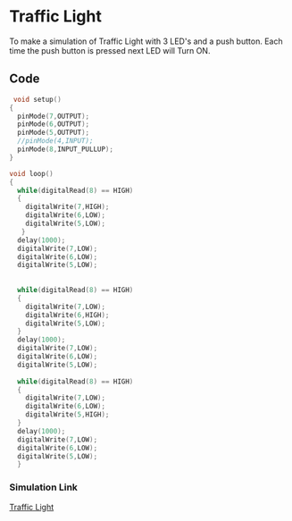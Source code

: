 # Traffic Light

To make a simulation of Traffic Light with 3 LED's and a push button.
Each time the push button is pressed next LED will Turn ON.

## Code
```cpp
 void setup()
{
  pinMode(7,OUTPUT);
  pinMode(6,OUTPUT);
  pinMode(5,OUTPUT);
  //pinMode(4,INPUT);
  pinMode(8,INPUT_PULLUP);
}

void loop()
{
  while(digitalRead(8) == HIGH)
  {
    digitalWrite(7,HIGH);
    digitalWrite(6,LOW);
    digitalWrite(5,LOW);
   }
  delay(1000);
  digitalWrite(7,LOW);
  digitalWrite(6,LOW);
  digitalWrite(5,LOW);
  
  
  while(digitalRead(8) == HIGH)
  {
    digitalWrite(7,LOW);
    digitalWrite(6,HIGH);
    digitalWrite(5,LOW);
  }
  delay(1000);
  digitalWrite(7,LOW);
  digitalWrite(6,LOW);
  digitalWrite(5,LOW);
  
  while(digitalRead(8) == HIGH)
  {
    digitalWrite(7,LOW);
    digitalWrite(6,LOW);
    digitalWrite(5,HIGH);
  }
  delay(1000);
  digitalWrite(7,LOW);
  digitalWrite(6,LOW);
  digitalWrite(5,LOW);
  }
```
### Simulation Link
[Traffic Light](https://www.tinkercad.com/things/aTaVTlAkoNB-traffic-light)

